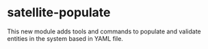 # satellite-populate
This new module adds tools and commands to populate and validate entities in the system based in YAML file.
